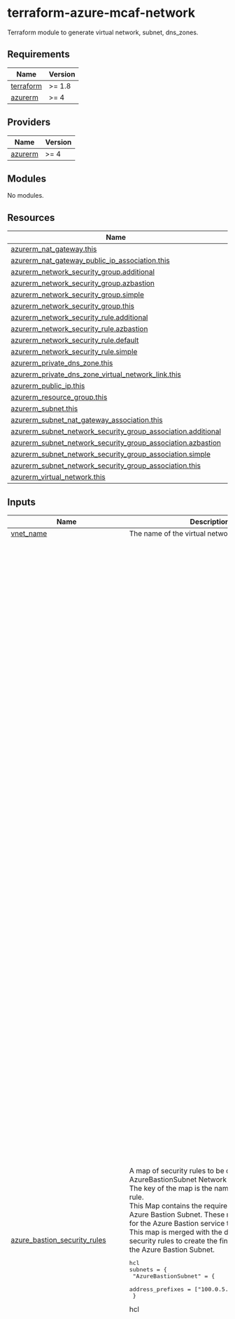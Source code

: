 # terraform-azure-mcaf-network
Terraform module to generate virtual network, subnet, dns_zones.

<!-- BEGIN_TF_DOCS -->
## Requirements

| Name | Version |
|------|---------|
| <a name="requirement_terraform"></a> [terraform](#requirement\_terraform) | >= 1.8 |
| <a name="requirement_azurerm"></a> [azurerm](#requirement\_azurerm) | >= 4 |

## Providers

| Name | Version |
|------|---------|
| <a name="provider_azurerm"></a> [azurerm](#provider\_azurerm) | >= 4 |

## Modules

No modules.

## Resources

| Name | Type |
|------|------|
| [azurerm_nat_gateway.this](https://registry.terraform.io/providers/hashicorp/azurerm/latest/docs/resources/nat_gateway) | resource |
| [azurerm_nat_gateway_public_ip_association.this](https://registry.terraform.io/providers/hashicorp/azurerm/latest/docs/resources/nat_gateway_public_ip_association) | resource |
| [azurerm_network_security_group.additional](https://registry.terraform.io/providers/hashicorp/azurerm/latest/docs/resources/network_security_group) | resource |
| [azurerm_network_security_group.azbastion](https://registry.terraform.io/providers/hashicorp/azurerm/latest/docs/resources/network_security_group) | resource |
| [azurerm_network_security_group.simple](https://registry.terraform.io/providers/hashicorp/azurerm/latest/docs/resources/network_security_group) | resource |
| [azurerm_network_security_group.this](https://registry.terraform.io/providers/hashicorp/azurerm/latest/docs/resources/network_security_group) | resource |
| [azurerm_network_security_rule.additional](https://registry.terraform.io/providers/hashicorp/azurerm/latest/docs/resources/network_security_rule) | resource |
| [azurerm_network_security_rule.azbastion](https://registry.terraform.io/providers/hashicorp/azurerm/latest/docs/resources/network_security_rule) | resource |
| [azurerm_network_security_rule.default](https://registry.terraform.io/providers/hashicorp/azurerm/latest/docs/resources/network_security_rule) | resource |
| [azurerm_network_security_rule.simple](https://registry.terraform.io/providers/hashicorp/azurerm/latest/docs/resources/network_security_rule) | resource |
| [azurerm_private_dns_zone.this](https://registry.terraform.io/providers/hashicorp/azurerm/latest/docs/resources/private_dns_zone) | resource |
| [azurerm_private_dns_zone_virtual_network_link.this](https://registry.terraform.io/providers/hashicorp/azurerm/latest/docs/resources/private_dns_zone_virtual_network_link) | resource |
| [azurerm_public_ip.this](https://registry.terraform.io/providers/hashicorp/azurerm/latest/docs/resources/public_ip) | resource |
| [azurerm_resource_group.this](https://registry.terraform.io/providers/hashicorp/azurerm/latest/docs/resources/resource_group) | resource |
| [azurerm_subnet.this](https://registry.terraform.io/providers/hashicorp/azurerm/latest/docs/resources/subnet) | resource |
| [azurerm_subnet_nat_gateway_association.this](https://registry.terraform.io/providers/hashicorp/azurerm/latest/docs/resources/subnet_nat_gateway_association) | resource |
| [azurerm_subnet_network_security_group_association.additional](https://registry.terraform.io/providers/hashicorp/azurerm/latest/docs/resources/subnet_network_security_group_association) | resource |
| [azurerm_subnet_network_security_group_association.azbastion](https://registry.terraform.io/providers/hashicorp/azurerm/latest/docs/resources/subnet_network_security_group_association) | resource |
| [azurerm_subnet_network_security_group_association.simple](https://registry.terraform.io/providers/hashicorp/azurerm/latest/docs/resources/subnet_network_security_group_association) | resource |
| [azurerm_subnet_network_security_group_association.this](https://registry.terraform.io/providers/hashicorp/azurerm/latest/docs/resources/subnet_network_security_group_association) | resource |
| [azurerm_virtual_network.this](https://registry.terraform.io/providers/hashicorp/azurerm/latest/docs/resources/virtual_network) | resource |

## Inputs

| Name | Description | Type | Default | Required |
|------|-------------|------|---------|:--------:|
| <a name="input_vnet_name"></a> [vnet\_name](#input\_vnet\_name) | The name of the virtual network. | `string` | n/a | yes |
| <a name="input_azure_bastion_security_rules"></a> [azure\_bastion\_security\_rules](#input\_azure\_bastion\_security\_rules) | A map of security rules to be created in the AzureBastionSubnet Network Security Group. The key of the map is the name of the security rule.<br>  This Map contains the required rules for the Azure Bastion Subnet. These rules are required for the Azure Bastion service to work properly.<br>  This map is merged with the default rules and security rules to create the final set of rules for the Azure Bastion Subnet.<pre>hcl<br>subnets = {<br>  "AzureBastionSubnet" = {<br>    address_prefixes                = ["100.0.5.0/24"]<br>  }</pre>hcl | <pre>map(object({<br>    name                                       = string<br>    access                                     = string<br>    direction                                  = string<br>    priority                                   = number<br>    protocol                                   = string<br>    description                                = optional(string)<br>    destination_address_prefix                 = optional(string, null)<br>    destination_address_prefixes               = optional(set(string), null)<br>    destination_application_security_group_ids = optional(set(string), null)<br>    destination_port_range                     = optional(string, null)<br>    destination_port_ranges                    = optional(set(string), null)<br>    source_address_prefix                      = optional(string, null)<br>    source_address_prefixes                    = optional(set(string), null)<br>    source_application_security_group_ids      = optional(set(string), null)<br>    source_port_range                          = optional(string, null)<br>    source_port_ranges                         = optional(set(string), null)<br>    timeouts = optional(object({<br>      create = optional(string, "30")<br>      delete = optional(string, "30")<br>      read   = optional(string, "5")<br>      update = optional(string, "30")<br>    }))<br>  }))</pre> | <pre>{<br>  "Allow-DataPlane-in-from-VirtualNetwork": {<br>    "access": "Allow",<br>    "description": "Allow DataPlane traffic from the VirtualNetwork",<br>    "destination_address_prefix": "VirtualNetwork",<br>    "destination_port_range": "8080",<br>    "direction": "Inbound",<br>    "name": "Allow-DataPlane-in-from-VirtualNetwork",<br>    "priority": 4042,<br>    "protocol": "Tcp",<br>    "source_address_prefix": "VirtualNetwork",<br>    "source_port_range": "*"<br>  },<br>  "Allow-DataPlane-in-from-VirtualNetwork-5701": {<br>    "access": "Allow",<br>    "description": "Allow DataPlane traffic from the VirtualNetwork on port 5701",<br>    "destination_address_prefix": "VirtualNetwork",<br>    "destination_port_range": "5701",<br>    "direction": "Inbound",<br>    "name": "Allow-DataPlane-in-from-VirtualNetwork-5701",<br>    "priority": 4043,<br>    "protocol": "Tcp",<br>    "source_address_prefix": "VirtualNetwork",<br>    "source_port_range": "*"<br>  },<br>  "Allow-DataPlane-out-to-VirtualNetwork-5701": {<br>    "access": "Allow",<br>    "description": "Allow DataPlane traffic to the VirtualNetwork on port 5701",<br>    "destination_address_prefix": "VirtualNetwork",<br>    "destination_port_range": "5701",<br>    "direction": "Outbound",<br>    "name": "Allow-DataPlane-out-to-VirtualNetwork-5701",<br>    "priority": 4043,<br>    "protocol": "Tcp",<br>    "source_address_prefix": "*",<br>    "source_port_range": "*"<br>  },<br>  "Allow-DataPlane-out-to-VirtualNetwork-8080": {<br>    "access": "Allow",<br>    "description": "Allow DataPlane traffic to the VirtualNetwork on port 8080",<br>    "destination_address_prefix": "VirtualNetwork",<br>    "destination_port_range": "8080",<br>    "direction": "Outbound",<br>    "name": "Allow-DataPlane-out-to-VirtualNetwork-8080",<br>    "priority": 4042,<br>    "protocol": "Tcp",<br>    "source_address_prefix": "*",<br>    "source_port_range": "*"<br>  },<br>  "Allow-Http-out-to-Internet": {<br>    "access": "Allow",<br>    "description": "Allow HTTP traffic to the Internet",<br>    "destination_address_prefix": "Internet",<br>    "destination_port_range": "80",<br>    "direction": "Outbound",<br>    "name": "Allow-Http-out-to-Internet",<br>    "priority": 4045,<br>    "protocol": "Tcp",<br>    "source_address_prefix": "*",<br>    "source_port_range": "*"<br>  },<br>  "Allow-Https-in-from-AzureLoadBalancer": {<br>    "access": "Allow",<br>    "description": "Allow HTTPS traffic from the AzureLoadBalancer",<br>    "destination_address_prefix": "*",<br>    "destination_port_range": "443",<br>    "direction": "Inbound",<br>    "name": "Allow-Https-in-from-AzureLoadBalancer",<br>    "priority": 4044,<br>    "protocol": "Tcp",<br>    "source_address_prefix": "AzureLoadBalancer",<br>    "source_port_range": "*"<br>  },<br>  "Allow-Https-in-from-GatewayManager": {<br>    "access": "Allow",<br>    "description": "Allow HTTPS traffic from the GatewayManager",<br>    "destination_address_prefix": "*",<br>    "destination_port_range": "443",<br>    "direction": "Inbound",<br>    "name": "Allow-Https-in-from-GatewayManager",<br>    "priority": 4041,<br>    "protocol": "Tcp",<br>    "source_address_prefix": "GatewayManager",<br>    "source_port_range": "*"<br>  },<br>  "Allow-Https-in-from-Internet": {<br>    "access": "Allow",<br>    "description": "Allow HTTPS traffic from the Internet",<br>    "destination_address_prefix": "*",<br>    "destination_port_range": "443",<br>    "direction": "Inbound",<br>    "name": "Allow-Https-in-from-Internet",<br>    "priority": 4040,<br>    "protocol": "Tcp",<br>    "source_address_prefix": null,<br>    "source_address_prefixes": null,<br>    "source_port_range": "*"<br>  },<br>  "Allow-Https-out-to-AzureCloud": {<br>    "access": "Allow",<br>    "description": "Allow HTTPS traffic to the AzureCloud",<br>    "destination_address_prefix": "AzureCloud",<br>    "destination_port_range": "443",<br>    "direction": "Outbound",<br>    "name": "Allow-Https-out-to-AzureCloud",<br>    "priority": 4044,<br>    "protocol": "Tcp",<br>    "source_address_prefix": "*",<br>    "source_port_range": "*"<br>  },<br>  "Allow-Rdp-out-to-VirtualNetwork": {<br>    "access": "Allow",<br>    "description": "Allow RDP traffic to the VirtualNetwork",<br>    "destination_address_prefix": "VirtualNetwork",<br>    "destination_port_range": "3389",<br>    "direction": "Outbound",<br>    "name": "Allow-Rdp-out-to-VirtualNetwork",<br>    "priority": 4040,<br>    "protocol": "Tcp",<br>    "source_address_prefix": "*",<br>    "source_port_range": "*"<br>  },<br>  "Allow-Ssh-out-to-VirtualNetwork": {<br>    "access": "Allow",<br>    "description": "Allow SSH traffic to the VirtualNetwork",<br>    "destination_address_prefix": "VirtualNetwork",<br>    "destination_port_range": "22",<br>    "direction": "Outbound",<br>    "name": "Allow-Ssh-out-to-VirtualNetwork",<br>    "priority": 4041,<br>    "protocol": "Tcp",<br>    "source_address_prefix": "*",<br>    "source_port_range": "*"<br>  }<br>}</pre> | no |
| <a name="input_azure_bastion_source_ip_prefixes"></a> [azure\_bastion\_source\_ip\_prefixes](#input\_azure\_bastion\_source\_ip\_prefixes) | The source IP prefixes that can access the Azure Bastion service, recommendation is not to use the default! | `set(string)` | <pre>[<br>  "0.0.0.0/0"<br>]</pre> | no |
| <a name="input_default_rules"></a> [default\_rules](#input\_default\_rules) | A map of default security rules to be created in **every** Network Security Group, except if you specificy "network\_security\_group\_config -> Azure default" in the subnet configuration.<br>  but of course, you can override these defaults by specifying the same rule in a new `default_rules` map.<br>  This map is merged with the security rules map to create the final set of rules for the Network Security Group.<pre>hcl<br>subnets = {<br>  "ToolingSubnet" = {<br>    address_prefixes                = ["100.0.3.0/24"]<br>    default_outbound_access_enabled = false<br>    create_network_security_group   = true<br>    network_security_group_config = {<br>      azure_default = true<br>    }<br>  }</pre>hcl | <pre>map(object({<br>    name                                       = string<br>    access                                     = string<br>    direction                                  = string<br>    priority                                   = number<br>    protocol                                   = string<br>    description                                = optional(string)<br>    destination_address_prefix                 = optional(string, null)<br>    destination_address_prefixes               = optional(set(string), null)<br>    destination_application_security_group_ids = optional(set(string), null)<br>    destination_port_range                     = optional(string, null)<br>    destination_port_ranges                    = optional(set(string), null)<br>    source_address_prefix                      = optional(string, null)<br>    source_address_prefixes                    = optional(set(string), null)<br>    source_application_security_group_ids      = optional(set(string), null)<br>    source_port_range                          = optional(string, null)<br>    source_port_ranges                         = optional(set(string), null)<br>    timeouts = optional(object({<br>      create = optional(string, "30")<br>      delete = optional(string, "30")<br>      read   = optional(string, "5")<br>      update = optional(string, "30")<br>    }))<br>  }))</pre> | <pre>{<br>  "Allow-Http-out-to-vnets": {<br>    "access": "Allow",<br>    "description": "Allow HTTP(S) traffic to VNets",<br>    "destination_address_prefix": "VirtualNetwork",<br>    "destination_port_ranges": [<br>      "80",<br>      "443"<br>    ],<br>    "direction": "Outbound",<br>    "name": "Allow-Http-out-to-vnets",<br>    "priority": 4095,<br>    "protocol": "Tcp",<br>    "source_address_prefix": "VirtualNetwork",<br>    "source_port_range": "*"<br>  },<br>  "Allow-Https-in-from-vnets": {<br>    "access": "Allow",<br>    "description": "Allow HTTPS traffic from VNets",<br>    "destination_address_prefix": "VirtualNetwork",<br>    "destination_port_range": "443",<br>    "direction": "Inbound",<br>    "name": "Allow-Https-in-from-vnets",<br>    "priority": 4095,<br>    "protocol": "Tcp",<br>    "source_address_prefix": "VirtualNetwork",<br>    "source_port_range": "*"<br>  },<br>  "Deny-Any-Any-Any-In": {<br>    "access": "Deny",<br>    "description": "Deny all inbound traffic",<br>    "destination_address_prefix": "*",<br>    "destination_port_range": "*",<br>    "direction": "Inbound",<br>    "name": "Deny-Any-Any-Any-In",<br>    "priority": 4096,<br>    "protocol": "*",<br>    "source_address_prefix": "*",<br>    "source_port_range": "*"<br>  },<br>  "Deny-Any-Any-Any-Out": {<br>    "access": "Deny",<br>    "description": "Deny all outbound traffic",<br>    "destination_address_prefix": "*",<br>    "destination_port_range": "*",<br>    "direction": "Outbound",<br>    "name": "Deny-Any-Any-Any-Out",<br>    "priority": 4096,<br>    "protocol": "*",<br>    "source_address_prefix": "*",<br>    "source_port_range": "*"<br>  }<br>}</pre> | no |
| <a name="input_natgateway"></a> [natgateway](#input\_natgateway) | This object describes the public IP configuration when creating Nat Gateway's with a public IP.  If creating more than one public IP, then these values will be used for all public IPs.<br><br>- `allocation_method`       = (Required) - Defines the allocation method for this IP address. Possible values are Static or Dynamic.<br>- `ddos_protection_mode`    = (Optional) - The DDoS protection mode of the public IP. Possible values are Disabled, Enabled, and VirtualNetworkInherited. Defaults to VirtualNetworkInherited.<br>- `ddos_protection_plan_id` = (Optional) - The ID of DDoS protection plan associated with the public IP. ddos\_protection\_plan\_id can only be set when ddos\_protection\_mode is Enabled<br>- `domain_name_label`       = (Optional) - Label for the Domain Name. Will be used to make up the FQDN. If a domain name label is specified, an A DNS record is created for the public IP in the Microsoft Azure DNS system.<br>- `idle_timeout_in_minutes` = (Optional) - Specifies the timeout for the TCP idle connection. The value can be set between 4 and 30 minutes.<br>- `inherit_tags`            = (Optional) - Defaults to false.  Set this to false if only the tags defined on this resource should be applied. - Future functionality leaving in.<br>- `ip_version`              = (Optional) - The IP Version to use, IPv6 or IPv4. Changing this forces a new resource to be created. Only static IP address allocation is supported for IPv6.<br>- `lock_level`              = (Optional) - Set this value to override the resource level lock value.  Possible values are `None`, `CanNotDelete`, and `ReadOnly`.<br>- `name`                    = (Optional) - The name of the Nat gateway. Changing this forces a new resource to be created.<br>- `sku`                     = (Optional) - The SKU of the Public IP. Accepted values are Basic and Standard. Defaults to Standard to support zones by default. Changing this forces a new resource to be created. When sku\_tier is set to Global, sku must be set to Standard.<br>- `sku_tier`                = (Optional) - The SKU tier of the Public IP. Accepted values are Global and Regional. Defaults to Regional<br>- `zones`                   = (Optional) - A list of zones where this public IP should be deployed. Defaults to no zone. if you prefer, you can set other values for the zones ["1","2","3"]. Changing this forces a new resource to be created.<br><br>  Example Inputs:<pre>hcl<br>  natgateway = {<br>    name = "my-nat-gw"<br>  }</pre>hcl | <pre>object({<br>    name                    = optional(string, null)<br>    allocation_method       = optional(string, "Static")<br>    ddos_protection_mode    = optional(string, "VirtualNetworkInherited")<br>    ddos_protection_plan_id = optional(string, null)<br>    domain_name_label       = optional(string, null)<br>    idle_timeout_in_minutes = optional(number, 4)<br>    inherit_tags            = optional(bool, true)<br>    ip_version              = optional(string, "IPv4")<br>    lock_level              = optional(string, null)<br>    sku                     = optional(string, "Standard")<br>    sku_tier                = optional(string, "Regional")<br>    zones                   = optional(list(string))<br>  })</pre> | `null` | no |
| <a name="input_private_dns"></a> [private\_dns](#input\_private\_dns) | This object describes the private DNS configuration for the virtual network.<br><br>- `zone_name`           = (Required) - The name of the private DNS zone.<br>- `zone_link_enabled`   = (Optional) - Whether to link the private DNS zone to the virtual network. Defaults to true.<br>- `zone_link_name`      = (Optional) - The name of the private DNS zone link. Changing this forces a new resource to be created.<br>- `resource_group_name` = (Optional) - The name of the resource group to link the private DNS zone to. Changing this forces a new resource to be created.<br><br>  Example Inputs:<pre>hcl<br>private_dns = {<br>  "keyvault" = {<br>    zone_name = "privatelink.vaultcore.azure.net"<br>  }<br>  "blob" = {<br>    zone_name = "privatelink.blob.core.windows.net"<br>  }<br>  "azurecr" = {<br>    zone_name = "privatelink.azurecr.io"<br>  }<br>}</pre>hcl | <pre>map(object({<br>    zone_name           = string<br>    zone_link_enabled   = optional(bool, true)<br>    zone_link_name      = optional(string)<br>    resource_group_name = optional(string)<br>  }))</pre> | `null` | no |
| <a name="input_public_ip"></a> [public\_ip](#input\_public\_ip) | This object describes the public IP configuration when creating a public IP.<br>Its is preconfigured by the Nat Gateway.<br><br>- `allocation_method` = (Optional) - Defines the allocation method for this IP address. Possible values are Static or Dynamic, default is Static.<br>- `ip_version`        = (Optional) - The IP Version to use, IPv6 or IPv4. Changing this forces a new resource to be created. Only static IP address allocation is supported for IPv6, Default is IPv4.<br>- `name`              = (Optional) - The name of the Public IP. Changing this forces a new resource to be created.<br>- `sku`               = (Optional) - The SKU of the Public IP. Accepted values are Basic and Standard. Defaults to Standard. Changing this forces a new resource to be created.<br>- `sku_tier`          = (Optional) - The SKU Tier that should be used for the Public IP. Possible values are Regional and Global. Defaults to Regional. Changing this forces a new resource to be created.<br>- `zones`             = (Optional) - A collection containing the availability zone to allocate the Public IP in. Changing this forces a new resource to be created, Availability Zones are only supported with a Standard SKU and in select regions at this time. Standard SKU Public IP Addresses that do not specify a zone are not zone-redundant by default.<br>} | <pre>object({<br>    name              = optional(string, null)<br>    allocation_method = optional(string, "Static")<br>    ip_version        = optional(string, "IPv4")<br>    sku               = optional(string, "Standard")<br>    sku_tier          = optional(string, "Regional")<br>    zones             = optional(list(string))<br>  })</pre> | `{}` | no |
| <a name="input_resource_group"></a> [resource\_group](#input\_resource\_group) | The name of the resource group in which to create the resources. | <pre>object({<br>    name     = string<br>    location = string<br>  })</pre> | <pre>{<br>  "location": null,<br>  "name": null<br>}</pre> | no |
| <a name="input_security_rules"></a> [security\_rules](#input\_security\_rules) | A map of security rules to be created in **every** Network Security Group. The key of the map is the name of the security rule.<br><br>  - `access` - (Required) Specifies whether network traffic is allowed or denied. Possible values are `Allow` and `Deny`.<br>  - `name` - (Required) Name of the network security rule to be created.<br>  - `description` - (Optional) A description for this rule. Restricted to 140 characters.<br>  - `destination_address_prefix` - (Optional) CIDR or destination IP range or * to match any IP. Tags such as `VirtualNetwork`, `AzureLoadBalancer` and `Internet` can also be used. Besides, it also supports all available Service Tags like ‘Sql.WestEurope‘, ‘Storage.EastUS‘, etc. You can list the available service tags with the CLI:<pre>shell az network list-service-tags --location westcentralus</pre>. For further information please see [Azure CLI<br>  - `destination_address_prefixes` - (Optional) List of destination address prefixes. Tags may not be used. This is required if `destination_address_prefix` is not specified.<br>  - `destination_application_security_group_ids` - (Optional) A List of destination Application Security Group IDs<br>  - `destination_port_range` - (Optional) Destination Port or Range. Integer or range between `0` and `65535` or `*` to match any. This is required if `destination_port_ranges` is not specified.<br>  - `destination_port_ranges` - (Optional) List of destination ports or port ranges. This is required if `destination_port_range` is not specified.<br>  - `direction` - (Required) The direction specifies if rule will be evaluated on incoming or outgoing traffic. Possible values are `Inbound` and `Outbound`.<br>  - `name` - (Required) The name of the security rule. This needs to be unique across all Rules in the Network Security Group. Changing this forces a new resource to be created.<br>  - `priority` - (Required) Specifies the priority of the rule. The value can be between 100 and 4096. The priority number must be unique for each rule in the collection. The lower the priority number, the higher the priority of the rule.<br>  - `protocol` - (Required) Network protocol this rule applies to. Possible values include `Tcp`, `Udp`, `Icmp`, `Esp`, `Ah` or `*` (which matches all).<br>  - `resource_group_name` - (Required) The name of the resource group in which to create the Network Security Rule. Changing this forces a new resource to be created.<br>  - `source_address_prefix` - (Optional) CIDR or source IP range or * to match any IP. Tags such as `VirtualNetwork`, `AzureLoadBalancer` and `Internet` can also be used. This is required if `source_address_prefixes` is not specified.<br>  - `source_address_prefixes` - (Optional) List of source address prefixes. Tags may not be used. This is required if `source_address_prefix` is not specified.<br>  - `source_application_security_group_ids` - (Optional) A List of source Application Security Group IDs<br>  - `source_port_range` - (Optional) Source Port or Range. Integer or range between `0` and `65535` or `*` to match any. This is required if `source_port_ranges` is not specified.<br>  - `source_port_ranges` - (Optional) List of source ports or port ranges. This is required if `source_port_range` is not specified.<br><br>  ---<br>  `timeouts` block supports the following:<br>  - `create` - (Defaults to 30 minutes) Used when creating the Network Security Rule.<br>  - `delete` - (Defaults to 30 minutes) Used when deleting the Network Security Rule.<br>  - `read` - (Defaults to 5 minutes) Used when retrieving the Network Security Rule.<br>  - `update` - (Defaults to 30 minutes) Used when updating the Network Security Rule.<pre>hcl<br>security_rules = {<br>  "test" = {<br>    access                     = "Allow"<br>    name                       = "Allow-HTTPS-Internet"<br>    description                = "Allow HTTPS traffic to the Internet"<br>    destination_address_prefix = "Internet"<br>    destination_port_range     = "443"<br>    direction                  = "Outbound"<br>    priority                   = 555<br>    protocol                   = "Tcp"<br>    source_address_prefix      = "VirtualNetwork"<br>    source_port_range          = "*"<br>  }<br>}</pre>hcl | <pre>map(object({<br>    name                                       = string<br>    access                                     = string<br>    description                                = optional(string)<br>    destination_address_prefix                 = optional(string)<br>    destination_address_prefixes               = optional(set(string))<br>    destination_application_security_group_ids = optional(set(string))<br>    destination_port_range                     = optional(string)<br>    destination_port_ranges                    = optional(set(string))<br>    direction                                  = string<br>    priority                                   = number<br>    protocol                                   = string<br>    source_address_prefix                      = optional(string)<br>    source_address_prefixes                    = optional(set(string))<br>    source_application_security_group_ids      = optional(set(string))<br>    source_port_range                          = optional(string)<br>    source_port_ranges                         = optional(set(string))<br>    timeouts = optional(object({<br>      create = optional(string)<br>      delete = optional(string)<br>      read   = optional(string)<br>      update = optional(string)<br>    }))<br>  }))</pre> | `{}` | no |
| <a name="input_subnet_delegations_actions"></a> [subnet\_delegations\_actions](#input\_subnet\_delegations\_actions) | List of delegation actions when delegations of subnets is used, will be used for querying | `map(list(string))` | <pre>{<br>  "GitHub.Network/networkSettings": [<br>    "Microsoft.Network/virtualNetworks/subnets/action"<br>  ],<br>  "Microsoft.AVS/PrivateClouds": [<br>    "Microsoft.Network/virtualNetworks/subnets/action"<br>  ],<br>  "Microsoft.ApiManagement/service": [<br>    "Microsoft.Network/virtualNetworks/subnets/action"<br>  ],<br>  "Microsoft.Apollo/npu": [<br>    "Microsoft.Network/virtualNetworks/subnets/action"<br>  ],<br>  "Microsoft.App/environments": [<br>    "Microsoft.Network/virtualNetworks/subnets/action"<br>  ],<br>  "Microsoft.App/testClients": [<br>    "Microsoft.Network/virtualNetworks/subnets/action"<br>  ],<br>  "Microsoft.AzureCosmosDB/clusters": [<br>    "Microsoft.Network/virtualNetworks/subnets/action"<br>  ],<br>  "Microsoft.BareMetal/AzureHPC": [<br>    "Microsoft.Network/virtualNetworks/subnets/action"<br>  ],<br>  "Microsoft.BareMetal/AzureHostedService": [<br>    "Microsoft.Network/virtualNetworks/subnets/action"<br>  ],<br>  "Microsoft.BareMetal/AzurePaymentHSM": [<br>    "Microsoft.Network/virtualNetworks/subnets/action"<br>  ],<br>  "Microsoft.BareMetal/AzureVMware": [<br>    "Microsoft.Network/networkinterfaces/*",<br>    "Microsoft.Network/virtualNetworks/subnets/join/action"<br>  ],<br>  "Microsoft.BareMetal/CrayServers": [<br>    "Microsoft.Network/networkinterfaces/*",<br>    "Microsoft.Network/virtualNetworks/subnets/join/action"<br>  ],<br>  "Microsoft.BareMetal/MonitoringServers": [<br>    "Microsoft.Network/virtualNetworks/subnets/action"<br>  ],<br>  "Microsoft.Batch/batchAccounts": [<br>    "Microsoft.Network/virtualNetworks/subnets/action"<br>  ],<br>  "Microsoft.CloudTest/hostedpools": [<br>    "Microsoft.Network/virtualNetworks/subnets/action"<br>  ],<br>  "Microsoft.CloudTest/images": [<br>    "Microsoft.Network/virtualNetworks/subnets/action"<br>  ],<br>  "Microsoft.CloudTest/pools": [<br>    "Microsoft.Network/virtualNetworks/subnets/action"<br>  ],<br>  "Microsoft.Codespaces/plans": [<br>    "Microsoft.Network/virtualNetworks/subnets/action"<br>  ],<br>  "Microsoft.ContainerInstance/containerGroups": [<br>    "Microsoft.Network/virtualNetworks/subnets/action"<br>  ],<br>  "Microsoft.ContainerService/TestClients": [<br>    "Microsoft.Network/virtualNetworks/subnets/action"<br>  ],<br>  "Microsoft.ContainerService/managedClusters": [<br>    "Microsoft.Network/virtualNetworks/subnets/action"<br>  ],<br>  "Microsoft.DBforMySQL/flexibleServers": [<br>    "Microsoft.Network/virtualNetworks/subnets/action"<br>  ],<br>  "Microsoft.DBforMySQL/servers": [<br>    "Microsoft.Network/virtualNetworks/subnets/action"<br>  ],<br>  "Microsoft.DBforMySQL/serversv2": [<br>    "Microsoft.Network/virtualNetworks/subnets/action"<br>  ],<br>  "Microsoft.DBforPostgreSQL/flexibleServers": [<br>    "Microsoft.Network/virtualNetworks/subnets/action"<br>  ],<br>  "Microsoft.DBforPostgreSQL/serversv2": [<br>    "Microsoft.Network/virtualNetworks/subnets/join/action"<br>  ],<br>  "Microsoft.DBforPostgreSQL/singleServers": [<br>    "Microsoft.Network/virtualNetworks/subnets/action"<br>  ],<br>  "Microsoft.Databricks/workspaces": [<br>    "Microsoft.Network/virtualNetworks/subnets/join/action",<br>    "Microsoft.Network/virtualNetworks/subnets/prepareNetworkPolicies/action",<br>    "Microsoft.Network/virtualNetworks/subnets/unprepareNetworkPolicies/action"<br>  ],<br>  "Microsoft.DelegatedNetwork/controller": [<br>    "Microsoft.Network/virtualNetworks/subnets/action"<br>  ],<br>  "Microsoft.DevCenter/networkConnection": [<br>    "Microsoft.Network/virtualNetworks/subnets/action"<br>  ],<br>  "Microsoft.DevOpsInfrastructure/pools": [<br>    "Microsoft.Network/virtualNetworks/subnets/join/action"<br>  ],<br>  "Microsoft.DocumentDB/cassandraClusters": [<br>    "Microsoft.Network/virtualNetworks/subnets/action"<br>  ],<br>  "Microsoft.Fidalgo/networkSettings": [<br>    "Microsoft.Network/virtualNetworks/subnets/action"<br>  ],<br>  "Microsoft.HardwareSecurityModules/dedicatedHSMs": [<br>    "Microsoft.Network/networkinterfaces/*",<br>    "Microsoft.Network/virtualNetworks/subnets/join/action"<br>  ],<br>  "Microsoft.Kusto/clusters": [<br>    "Microsoft.Network/virtualNetworks/subnets/action"<br>  ],<br>  "Microsoft.LabServices/labplans": [<br>    "Microsoft.Network/virtualNetworks/subnets/action"<br>  ],<br>  "Microsoft.Logic/integrationServiceEnvironments": [<br>    "Microsoft.Network/virtualNetworks/subnets/action"<br>  ],<br>  "Microsoft.MachineLearningServices/workspaces": [<br>    "Microsoft.Network/virtualNetworks/subnets/action"<br>  ],<br>  "Microsoft.Netapp/volumes": [<br>    "Microsoft.Network/networkinterfaces/*",<br>    "Microsoft.Network/virtualNetworks/subnets/join/action"<br>  ],<br>  "Microsoft.Network/dnsResolvers": [<br>    "Microsoft.Network/virtualNetworks/subnets/join/action"<br>  ],<br>  "Microsoft.Network/fpgaNetworkInterfaces": [<br>    "Microsoft.Network/virtualNetworks/subnets/action"<br>  ],<br>  "Microsoft.Network/managedResolvers": [<br>    "Microsoft.Network/virtualNetworks/subnets/action"<br>  ],<br>  "Microsoft.Network/networkWatchers.": [<br>    "Microsoft.Network/virtualNetworks/subnets/action"<br>  ],<br>  "Microsoft.Network/virtualNetworkGateways": [<br>    "Microsoft.Network/virtualNetworks/subnets/action"<br>  ],<br>  "Microsoft.Orbital/orbitalGateways": [<br>    "Microsoft.Network/virtualNetworks/subnets/action"<br>  ],<br>  "Microsoft.PowerPlatform/enterprisePolicies": [<br>    "Microsoft.Network/virtualNetworks/subnets/action"<br>  ],<br>  "Microsoft.PowerPlatform/vnetaccesslinks": [<br>    "Microsoft.Network/virtualNetworks/subnets/action"<br>  ],<br>  "Microsoft.ServiceFabricMesh/networks": [<br>    "Microsoft.Network/virtualNetworks/subnets/action"<br>  ],<br>  "Microsoft.ServiceNetworking/trafficControllers": [<br>    "Microsoft.Network/virtualNetworks/subnets/action"<br>  ],<br>  "Microsoft.Singularity/accounts/networks": [<br>    "Microsoft.Network/virtualNetworks/subnets/action"<br>  ],<br>  "Microsoft.Singularity/accounts/npu": [<br>    "Microsoft.Network/virtualNetworks/subnets/action"<br>  ],<br>  "Microsoft.Sql/managedInstances": [<br>    "Microsoft.Network/virtualNetworks/subnets/join/action",<br>    "Microsoft.Network/virtualNetworks/subnets/prepareNetworkPolicies/action",<br>    "Microsoft.Network/virtualNetworks/subnets/unprepareNetworkPolicies/action"<br>  ],<br>  "Microsoft.Sql/managedInstancesOnebox": [<br>    "Microsoft.Network/virtualNetworks/subnets/action"<br>  ],<br>  "Microsoft.Sql/managedInstancesStage": [<br>    "Microsoft.Network/virtualNetworks/subnets/action"<br>  ],<br>  "Microsoft.Sql/managedInstancesTest": [<br>    "Microsoft.Network/virtualNetworks/subnets/action"<br>  ],<br>  "Microsoft.Sql/servers": [<br>    "Microsoft.Network/virtualNetworks/subnets/action"<br>  ],<br>  "Microsoft.StoragePool/diskPools": [<br>    "Microsoft.Network/virtualNetworks/subnets/action"<br>  ],<br>  "Microsoft.StreamAnalytics/streamingJobs": [<br>    "Microsoft.Network/virtualNetworks/subnets/join/action"<br>  ],<br>  "Microsoft.Synapse/workspaces": [<br>    "Microsoft.Network/virtualNetworks/subnets/action"<br>  ],<br>  "Microsoft.Web/hostingEnvironments": [<br>    "Microsoft.Network/virtualNetworks/subnets/action"<br>  ],<br>  "Microsoft.Web/serverFarms": [<br>    "Microsoft.Network/virtualNetworks/subnets/action"<br>  ],<br>  "NGINX.NGINXPLUS/nginxDeployments": [<br>    "Microsoft.Network/virtualNetworks/subnets/action"<br>  ],<br>  "PaloAltoNetworks.Cloudngfw/firewalls": [<br>    "Microsoft.Network/virtualNetworks/subnets/action"<br>  ],<br>  "Qumulo.Storage/fileSystems": [<br>    "Microsoft.Network/virtualNetworks/subnets/action"<br>  ]<br>}</pre> | no |
| <a name="input_subnets"></a> [subnets](#input\_subnets) | This object describes the subnets to create within the virtual network.<br><br>- `address_prefix`   = (Optional) - The address prefix to use for the subnet. Changing this forces a new resource to be created.<br>- `address_prefixes` = (Optional) - The address prefixes to use for the subnet. Changing this forces a new resource to be created.<br>- `name`             = (Optional) - The name of the subnet. Changing this forces a new resource to be created.<br>- `create_network_security_group` = (Optional) - Whether to create a specific Network Security Group for the subnet. Defaults to false.<br>- `network_security_group_config` = (Optional) - The configuration for the Network Security Group. Changing this forces a new resource to be created.<br>  `azure_default` = (Optional) - Whether to use the Azure default Network Security Group rules. Defaults to false.<br>- `network_security_group_id` = (Optional) - The ID of the Network Security Group to associate with the subnet. Changing this forces a new resource to be created.<br>- `no_nsg_association` = (Optional) - Whether to associate a Network Security Group with the subnet. Defaults to false.<br>- `nat_gateway`      = (Optional) - The NAT Gateway to associate with the subnet. Changing this forces a new resource to be created.<br>- `network_security_group` = (Optional) - The Network Security Group to associate with the subnet. Changing this forces a new resource to be created.<br>- `private_endpoint_network_policies` = (Optional) - The network policies for private endpoints on the subnet. Possible values are Enabled and Disabled. Defaults to Enabled.<br>- `private_link_service_network_policies_enabled` = (Optional) - Enable or disable network policies for private link service on the subnet. Defaults to true.<br>- `route_table` = (Optional) - The Route Table to associate with the subnet. Changing this forces a new resource to be created.<br>- `service_endpoint_policies` = (Optional) - The service endpoint policies to associate with the subnet. Changing this forces a new resource to be created.<br>- `service_endpoints` = (Optional) - The service endpoints to associate with the subnet. Changing this forces a new resource to be created.<br>- `default_outbound_access_enabled` = (Optional) - Whether to allow outbound traffic from the subnet. Defaults to false.<br>- `sharing_scope` = (Optional) - The sharing scope of the subnet. Possible values are None, Shared, and Service. Defaults to None.<br>- `delegate_to` = (Optional) - The service to delegate to. Changing this forces a new resource to be created.<br>- `timeouts` = (Optional) - The timeouts for the subnet.<br>- `role_assignments` = (Optional) - The role assignments for the subnet.<br><br>  Example Inputs:<pre>hcl<br>subnets = {<br>  "CoreSubnet" = {<br>    address_prefixes                = ["100.0.1.0/24"]<br>    default_outbound_access_enabled = false<br>  }<br>  "DevopsSubnet" = {<br>    address_prefixes                = ["100.0.2.0/24"]<br>    default_outbound_access_enabled = false<br>    delegate_to                     = "Microsoft.ContainerInstance/containerGroups"<br>    create_network_security_group   = true<br>  }<br>  "ToolingSubnet" = {<br>    address_prefixes                = ["100.0.3.0/24"]<br>    default_outbound_access_enabled = false<br>    create_network_security_group   = true<br>    network_security_group_config = {<br>      azure_default = true<br>    }<br>  }<br>  "OtherSubnet" = {<br>    address_prefixes                = ["100.0.4.0/24"]<br>    default_outbound_access_enabled = false<br>    no_nsg_association              = true<br>  }<br>  "AzureBastionSubnet" = {<br>    address_prefixes                = ["100.0.5.0/24"]<br>    default_outbound_access_enabled = false<br>  }<br>}</pre>hcl | <pre>map(object({<br>    name                            = optional(string)<br>    address_prefix                  = optional(string)<br>    address_prefixes                = optional(list(string))<br>    default_outbound_access_enabled = optional(bool, false)<br>    delegate_to                     = optional(string, null)<br>    delegate_to_actions             = optional(list(string), null)<br>    nat_gateway = optional(object({<br>      id = string<br>    }))<br>    no_nsg_association            = optional(bool, false)<br>    create_network_security_group = optional(bool, false)<br>    network_security_group_config = optional(object({<br>      azure_default = optional(bool, false)<br>    }), null)<br>    network_security_group_id                     = optional(string, null)<br>    private_endpoint_network_policies             = optional(string, "Enabled")<br>    private_link_service_network_policies_enabled = optional(bool, true)<br>    role_assignments = optional(map(object({<br>      role_definition_id_or_name             = string<br>      principal_id                           = string<br>      description                            = optional(string, null)<br>      skip_service_principal_aad_check       = optional(bool, false)<br>      condition                              = optional(string, null)<br>      condition_version                      = optional(string, null)<br>      delegated_managed_identity_resource_id = optional(string, null)<br>      principal_type                         = optional(string, null)<br>    })))<br>    route_table = optional(object({<br>      id = string<br>    }))<br>    service_endpoint_policies = optional(map(object({<br>      id = string<br>    })))<br>    service_endpoints = optional(set(string))<br>    sharing_scope     = optional(string, null)<br>    timeouts = optional(object({<br>      create = optional(string)<br>      delete = optional(string)<br>      read   = optional(string)<br>      update = optional(string)<br>    }))<br>  }))</pre> | `{}` | no |
| <a name="input_tags"></a> [tags](#input\_tags) | A map of tags to assign to the resource. | `map(string)` | `{}` | no |
| <a name="input_vnet_address_space"></a> [vnet\_address\_space](#input\_vnet\_address\_space) | The address space that is used by the virtual network. | `list(string)` | <pre>[<br>  "10.0.0.0/16"<br>]</pre> | no |
| <a name="input_vnet_dns_servers"></a> [vnet\_dns\_servers](#input\_vnet\_dns\_servers) | The DNS servers to be used by the virtual network. | `list(string)` | `[]` | no |

## Outputs

| Name | Description |
|------|-------------|
| <a name="output_all_network_security_groups"></a> [all\_network\_security\_groups](#output\_all\_network\_security\_groups) | A map of all network security groups created keyed by subnet |
| <a name="output_all_subnets"></a> [all\_subnets](#output\_all\_subnets) | A list of all subnets created |
| <a name="output_id"></a> [id](#output\_id) | The ID of the virtual network |
| <a name="output_name"></a> [name](#output\_name) | The name of the virtual network |
| <a name="output_private_dns_zone_list"></a> [private\_dns\_zone\_list](#output\_private\_dns\_zone\_list) | A map of private DNS zone names to their corresponding names and IDs |
| <a name="output_resource_group"></a> [resource\_group](#output\_resource\_group) | The resource group in which the virtual network is created |
| <a name="output_subnets"></a> [subnets](#output\_subnets) | A map of subnet names to their corresponding names and IDs |
| <a name="output_subnets_with_default_nsg"></a> [subnets\_with\_default\_nsg](#output\_subnets\_with\_default\_nsg) | n/a |
| <a name="output_subnets_with_nsg"></a> [subnets\_with\_nsg](#output\_subnets\_with\_nsg) | n/a |
| <a name="output_subnets_with_nsg_azure_default"></a> [subnets\_with\_nsg\_azure\_default](#output\_subnets\_with\_nsg\_azure\_default) | n/a |
<!-- END_TF_DOCS -->

## License

**Copyright:** Schuberg Philis

```text
Licensed under the Apache License, Version 2.0 (the "License");
you may not use this file except in compliance with the License.
You may obtain a copy of the License at

    http://www.apache.org/licenses/LICENSE-2.0

Unless required by applicable law or agreed to in writing, software
distributed under the License is distributed on an "AS IS" BASIS,
WITHOUT WARRANTIES OR CONDITIONS OF ANY KIND, either express or implied.
See the License for the specific language governing permissions and
limitations under the License.
```
